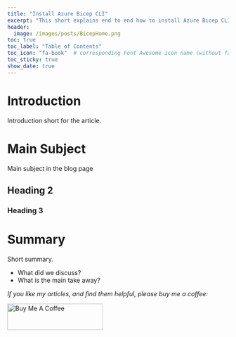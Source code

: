 ```yaml
---
title: "Install Azure Bicep CLI"
excerpt: "This short explains end to end how to install Azure Bicep CLI on Mac and Windows OS..."
header:
  image: /images/posts/BicepHome.png
toc: true
toc_label: "Table of Contents"
toc_icon: "fa-book"  # corresponding Font Awesome icon name (without fa prefix)
toc_sticky: true
show_date: true
---
```


<!-- Cheat Sheet -->
<!-- 
```text
 Text block only
```
 -->

<!-- 
<p align="center">
<img src="/images/image.EXTENSION?raw=true" alt="DevSecOps on Azure - part10"/>
</p> 
-->

# Introduction

Introduction short for the article.


# Main Subject

Main subject in the blog page

## Heading 2

### Heading 3

# Summary

Short summary.
- What did we discuss?
- What is the main take away?

*If you like my articles, and find them helpful, please buy me a coffee:*

<a href="https://www.buymeacoffee.com/devopstldr" target="_blank"><img src="https://cdn.buymeacoffee.com/buttons/v2/arial-red.png" alt="Buy Me A Coffee" style="height: 60px !important;width: 217px !important;" ></a>